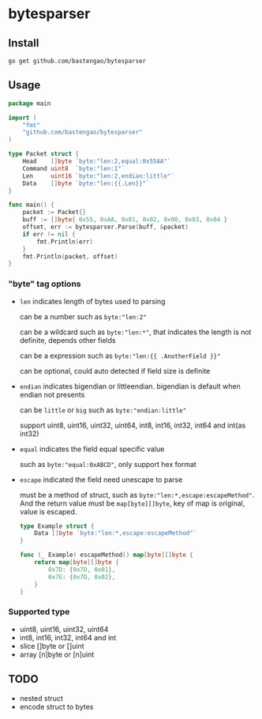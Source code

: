 # bytesparser

## Install

```
go get github.com/bastengao/bytesparser
```

## Usage

```go
package main

import (
	"fmt"
	"github.com/bastengao/bytesparser"
)

type Packet struct {
	Head    []byte `byte:"len:2,equal:0x55AA"`
	Command uint8  `byte:"len:1"`
	Len     uint16 `byte:"len:2,endian:little"`
	Data    []byte `byte:"len:{{.Len}}"`
}

func main() {
	packet := Packet{}
	buff := []byte{ 0x55, 0xAA, 0x01, 0x02, 0x00, 0x03, 0x04 }
	offset, err := bytesparser.Parse(buff, &packet)
	if err != nil {
        fmt.Println(err)
	}
	fmt.Println(packet, offset)
}
```

### "byte" tag options

* `len` indicates length of bytes used to parsing

    can be a number such as `byte:"len:2"`

	can be a wildcard such as `byte:"len:*"`, that indicates the length is not definite, depends other fields

	can be a expression such as `byte:"len:{{ .AnotherField }}"`

	can be optional, could auto detected if field size is definite

* `endian` indicates bigendian or littleendian. bigendian is default when endian not presents
   
   can be `little` or `big` such as `byte:"endian:little"`

   support uint8, uint16, uint32, uint64, int8, int16, int32, int64 and int(as int32)

* `equal` indicates the field equal specific value

   such as `byte:"equal:0xABCD"`, only support hex format

* `escape` indicated the field need unescape to parse
   
   must be a method of struct, such as `byte:"len:*,escape:escapeMethod"`. And the return value must be `map[byte][]byte`, key of map is original, value is escaped.

   ```go
   type Example struct {
	   Data []byte `byte:"len:*,escape:escapeMethod"`
   }

   func (_ Example) escapeMethod() map[byte][]byte {
	   return map[byte][]byte {
		   0x7D: {0x7D, 0x01},
		   0x7E: {0x7D, 0x02},
	   }
   }
   ```

### Supported type

* uint8, uint16, uint32, uint64 
* int8, int16, int32, int64 and int
* slice []byte or []uint
* array [n]byte or [n]uint

## TODO

* nested struct
* encode struct to bytes